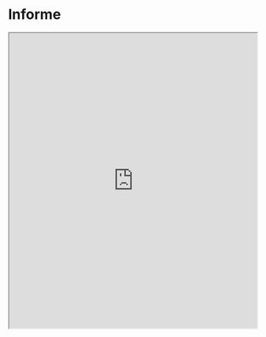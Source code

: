 ﻿# Informe 
<!DOCTYPE html>  
<html lang="en">  
<head>  
		<meta charset="UTF-8">  
		<meta name="viewport" content="width=device-width, initial-scale=1.0">  
		<title>Onshape Model Viewer</title>  
		<script src="https://cad.onshape.com/js/embed.js"></script>  
</head>  
<body>  
		<iframe src="https://cad.onshape.com/documents/48810522679692dac14fdaf2/w/8a74bd5aee4fb77c04011ad8/e/9111d3a8f4e21d776cf2ef90?embedded=true" width="100%" height="600"></iframe>	
</body>  
</html>
